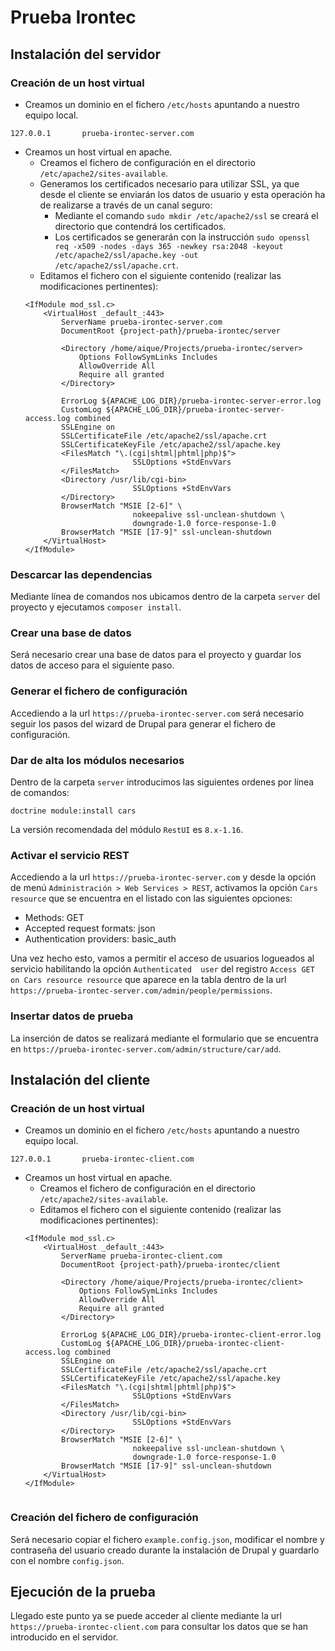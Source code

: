 # Prueba Irontec

## Instalación del servidor

### Creación de un host virtual

- Creamos un dominio en el fichero `/etc/hosts` apuntando a nuestro equipo local.
```
127.0.0.1       prueba-irontec-server.com
```
- Creamos un host virtual en apache.
    - Creamos el fichero de configuración en el directorio `/etc/apache2/sites-available`.
    - Generamos los certificados necesario para utilizar SSL, ya que desde el cliente se enviarán los datos de usuario y esta operación ha de realizarse a través de un canal seguro:
        - Mediante el comando `sudo mkdir /etc/apache2/ssl` se creará el directorio que contendrá los certificados.
        - Los certificados se generarán con la instrucción `sudo openssl req -x509 -nodes -days 365 -newkey rsa:2048 -keyout /etc/apache2/ssl/apache.key -out /etc/apache2/ssl/apache.crt`.
    - Editamos el fichero con el siguiente contenido (realizar las modificaciones pertinentes):
    ```
    <IfModule mod_ssl.c>
        <VirtualHost _default_:443>
            ServerName prueba-irontec-server.com
            DocumentRoot {project-path}/prueba-irontec/server
    
            <Directory /home/aique/Projects/prueba-irontec/server>
                Options FollowSymLinks Includes
                AllowOverride All
                Require all granted
            </Directory>
    
            ErrorLog ${APACHE_LOG_DIR}/prueba-irontec-server-error.log
            CustomLog ${APACHE_LOG_DIR}/prueba-irontec-server-access.log combined
            SSLEngine on
            SSLCertificateFile /etc/apache2/ssl/apache.crt
            SSLCertificateKeyFile /etc/apache2/ssl/apache.key
            <FilesMatch "\.(cgi|shtml|phtml|php)$">
                            SSLOptions +StdEnvVars
            </FilesMatch>
            <Directory /usr/lib/cgi-bin>
                            SSLOptions +StdEnvVars
            </Directory>
            BrowserMatch "MSIE [2-6]" \
                            nokeepalive ssl-unclean-shutdown \
                            downgrade-1.0 force-response-1.0
            BrowserMatch "MSIE [17-9]" ssl-unclean-shutdown
        </VirtualHost>
    </IfModule>

    ```

### Descarcar las dependencias
Mediante línea de comandos nos ubicamos dentro de la carpeta `server` del proyecto y ejecutamos `composer install`.

### Crear una base de datos
Será necesario crear una base de datos para el proyecto y guardar los datos de acceso para el siguiente paso.

### Generar el fichero de configuración
Accediendo a la url `https://prueba-irontec-server.com` será necesario seguir los pasos del wizard de Drupal para generar el fichero de configuración.

### Dar de alta los módulos necesarios
Dentro de la carpeta `server` introducimos las siguientes ordenes por línea de comandos:
```
doctrine module:install cars
``` 
La versión recomendada del módulo `RestUI` es `8.x-1.16`.

### Activar el servicio REST
Accediendo a la url `https://prueba-irontec-server.com` y desde la opción de menú `Administración > Web Services > REST`, activamos la opción `Cars resource` que se encuentra en el listado con las siguientes opciones:

- Methods: GET
- Accepted request formats: json
- Authentication providers: basic_auth

Una vez hecho esto, vamos a permitir el acceso de usuarios logueados al servicio habilitando la opción `Authenticated  user` del registro `Access GET on Cars resource resource` que aparece en la tabla dentro de la url `https://prueba-irontec-server.com/admin/people/permissions`.

### Insertar datos de prueba
La inserción de datos se realizará mediante el formulario que se encuentra en `https://prueba-irontec-server.com/admin/structure/car/add`.

## Instalación del cliente

### Creación de un host virtual

- Creamos un dominio en el fichero `/etc/hosts` apuntando a nuestro equipo local.
```
127.0.0.1       prueba-irontec-client.com
```
- Creamos un host virtual en apache.
    - Creamos el fichero de configuración en el directorio `/etc/apache2/sites-available`.
    - Editamos el fichero con el siguiente contenido (realizar las modificaciones pertinentes):
    ```
    <IfModule mod_ssl.c>
        <VirtualHost _default_:443>
            ServerName prueba-irontec-client.com
            DocumentRoot {project-path}/prueba-irontec/client
    
            <Directory /home/aique/Projects/prueba-irontec/client>
                Options FollowSymLinks Includes
                AllowOverride All
                Require all granted
            </Directory>
    
            ErrorLog ${APACHE_LOG_DIR}/prueba-irontec-client-error.log
            CustomLog ${APACHE_LOG_DIR}/prueba-irontec-client-access.log combined
            SSLEngine on
            SSLCertificateFile /etc/apache2/ssl/apache.crt
            SSLCertificateKeyFile /etc/apache2/ssl/apache.key
            <FilesMatch "\.(cgi|shtml|phtml|php)$">
                            SSLOptions +StdEnvVars
            </FilesMatch>
            <Directory /usr/lib/cgi-bin>
                            SSLOptions +StdEnvVars
            </Directory>
            BrowserMatch "MSIE [2-6]" \
                            nokeepalive ssl-unclean-shutdown \
                            downgrade-1.0 force-response-1.0
            BrowserMatch "MSIE [17-9]" ssl-unclean-shutdown
        </VirtualHost>
    </IfModule>


    ```
    
### Creación del fichero de configuración

Será necesario copiar el fichero `example.config.json`, modificar el nombre y contraseña del usuario creado durante la instalación de Drupal y guardarlo con el nombre `config.json`. 
    
## Ejecución de la prueba

Llegado este punto ya se puede acceder al cliente mediante la url `https://prueba-irontec-client.com` para consultar los datos que se han introducido en el servidor.